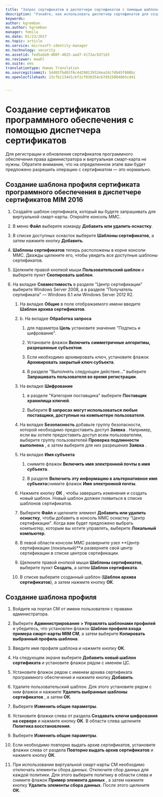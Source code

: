 ```yaml
---
title: "Запрос сертификатов в диспетчере сертификатов с помощью шаблонов | Документация Майкрософт"
description: "Узнайте, как использовать диспетчер сертификатов для создания и обновления сертификатов программного обеспечения с помощью шаблонов профилей."
keywords: 
author: kgremban
ms.author: kgremban
manager: femila
ms.date: 01/23/2017
ms.topic: article
ms.service: microsoft-identity-manager
ms.technology: security
ms.assetid: fed5ada9-d80f-4825-aad7-4172ac5d71d3
ms.reviewer: mwahl
ms.suite: ems
translationtype: Human Translation
ms.sourcegitcommit: 54d03fbd03f6c44298139324ea2dc7d945f008bc
ms.openlocfilehash: 23cfb1134d1cbf2cf838354cb7d915084803cd41


---
```


# <a name="create-software-certificates-with-certificate-manager"></a>Создание сертификатов программного обеспечения с помощью диспетчера сертификатов
Для регистрации и обновления сертификатов программного обеспечения права администратора и виртуальная смарт-карта не нужны. Обратите внимание, что на определенном этапе вам будет предложено разрешить операцию с сертификатом — это нормально.

## <a name="create-a-software-certificate-profile-template-in-mim-2016-certificate-manager"></a>Создание шаблона профиля сертификата программного обеспечения в диспетчере сертификатов MIM 2016

1.  Создайте шаблон сертификата, который вы будете запрашивать для виртуальной смарт-карты. Откройте консоль MMC.

2.  В меню **Файл** выберите команду **Добавить или удалить оснастку**.

3.  В списке доступных оснасток выберите **Шаблоны сертификатов**, а затем нажмите кнопку **Добавить**.

4.  **Шаблоны сертификатов** теперь расположены в корне консоли MMC. Дважды щелкните его, чтобы увидеть все доступные шаблоны сертификатов.

5.  Щелкните правой кнопкой мыши **Пользовательский шаблон** и выберите пункт **Скопировать шаблон**.

6.  На вкладке **Совместимость** в разделе "Центр сертификации" выберите Windows Server 2008, а в разделе "Получатель сертификата" — Windows 8.1 или Windows Server 2012 R2.

    1.  На вкладке **Общие** в поле отображаемого имени введите **Шаблон архива сертификатов**.

    2.  b.  На вкладке **Обработка запроса**

        1.  для параметра **Цель** установите значение "Подпись и шифрование".

        2.  Установите флажок **Включить симметричные алгоритмы, разрешенные субъектом**.

        3.  Если необходимо архивировать ключ, установите флажок **Архивировать закрытый ключ субъекта**.

        4.  В разделе "Выполнять следующее действие..." выберите **Запрашивать пользователя во время регистрации**.

    3.  На вкладке **Шифрование**

        1.  в разделе "Категория поставщика" выберите **Поставщик хранилища ключей**.

        2.  Выберите **В запросах могут использоваться любые поставщики, доступные на компьютере пользователя**.

    4.  На вкладке **Безопасность** добавьте группу безопасности, которой необходимо предоставить доступ **Заявка** . Например, если вы хотите предоставить доступ всем пользователям, выберите группу пользователей **Проверка подлинности выполнена** , а затем выберите для них разрешения **Заявка** .

    5.  На вкладке **Имя субъекта**

        1.  снимите флажок **Включить имя электронной почты в имя субъекта**.

        2.  В разделе **Включить эту информацию в альтернативное имя субъекта**снимите флажок **Имя электронной почты**.

    6.  Нажмите кнопку **ОК** , чтобы завершить изменения и создать новый шаблон. Новый шаблон должен появиться в списке шаблонов сертификатов.

    7.  Выберите **Файл** и щелкните элемент **Добавить или удалить оснастку**, чтобы добавить в консоль MMC оснастку "Центр сертификации". Когда вам будет предложено выбрать компьютер, которым вы хотите управлять, выберите **Локальный компьютер**.

    8.  В левой области консоли MMC разверните узел **Центр сертификации (локальный)**и разверните свой центр сертификации в списке центров сертификации.

    9. Щелкните правой кнопкой мыши **Шаблоны сертификатов**, выберите пункт **Создать**, а затем **Шаблон сертификата**.

    10. В списке выберите созданный шаблон (**Шаблон архива сертификатов**), а затем нажмите кнопку **ОК**.

## <a name="create-the-profile-template"></a>Создание шаблона профиля

1.  Войдите на портал CM от имени пользователя с правами администратора.

2.  Выберите **Администрирование &gt; Управлять шаблонами профилей** и убедитесь, что установлен флажок **Шаблон профиля входа примера смарт-карты MIM CM**, а затем выберите **Копировать выбранный профиль шаблона**.

3.  Введите имя профиля шаблона и нажмите кнопку **ОК**.

4.  На следующем экране выберите **Добавить новый шаблон сертификата** и установите флажок рядом с именем ЦС.

5.  Установите флажок рядом с именем архива сертификата программного обеспечения и нажмите кнопку **Добавить**.

6.  Удалите пользовательский шаблон. Для этого установите рядом с ним флажок и нажмите **Удалить выбранные шаблоны сертификатов** , а затем **ОК**.

7.  Выберите **Изменить общие параметры**.

8.  Установите флажки слева от раздела **Создавать ключи шифрования на сервере** и нажмите кнопку **ОК**. В области слева щелкните **Политика восстановления**.

9. Выберите **Изменить общие параметры**.

10. Если необходимо повторно выдать архив сертификатов, установите флажки слева от раздела **Повторно выдать архив сертификатов** и нажмите кнопку **ОК**.

11. При использовании виртуальной смарт-карты CM необходимо отключать элементы сбора данных. Отключите сбор данных для каждой политики. Для этого выберите политику в области слева и снимите флажок **Пример элемента данных** , а затем нажмите кнопку **Удалить элементы сбора данных**. После этого щелкните **OK**.



<!--HONumber=Jan17_HO4-->


